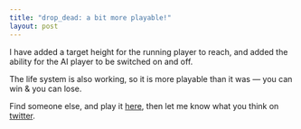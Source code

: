 ```yaml
---
title: "drop_dead: a bit more playable!"
layout: post
---
```

I have added a target height for the running player to reach, and added the ability for
the AI player to be switched on and off.

The life system is also working, so it is more playable than it was &mdash; you can win
&amp; you can lose.

Find someone else, and play it [here](/drop_dead/), then let me know what you think on
[twitter](https://twitter.com/austinbirch/).
